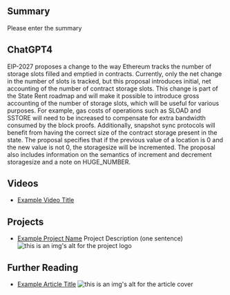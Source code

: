 ## Summary

Please enter the summary

## ChatGPT4

EIP-2027 proposes a change to the way Ethereum tracks the number of storage slots filled and emptied in contracts. Currently, only the net change in the number of slots is tracked, but this proposal introduces initial, net accounting of the number of contract storage slots. This change is part of the State Rent roadmap and will make it possible to introduce gross accounting of the number of storage slots, which will be useful for various purposes. For example, gas costs of operations such as SLOAD and SSTORE will need to be increased to compensate for extra bandwidth consumed by the block proofs. Additionally, snapshot sync protocols will benefit from having the correct size of the contract storage present in the state. The proposal specifies that if the previous value of a location is 0 and the new value is not 0, the storagesize will be incremented. The proposal also includes information on the semantics of increment and decrement storagesize and a note on HUGE_NUMBER.

## Videos

- [Example Video Title](https://www.youtube.com/watch?v=TDGq4aeevgY)

## Projects

- [Example Project Name](https://xxxx.xxx/xxxxx) Project Description (one sentence) ![this is an img's alt for the project logo](https://xxxx.xxx/project-logo.xxx)

## Further Reading

- [Example Article Title](https://xxxx.xxx/xxxxx) ![this is an img's alt for the article cover](https://xxxx.xxx/article-cover.xxx)
